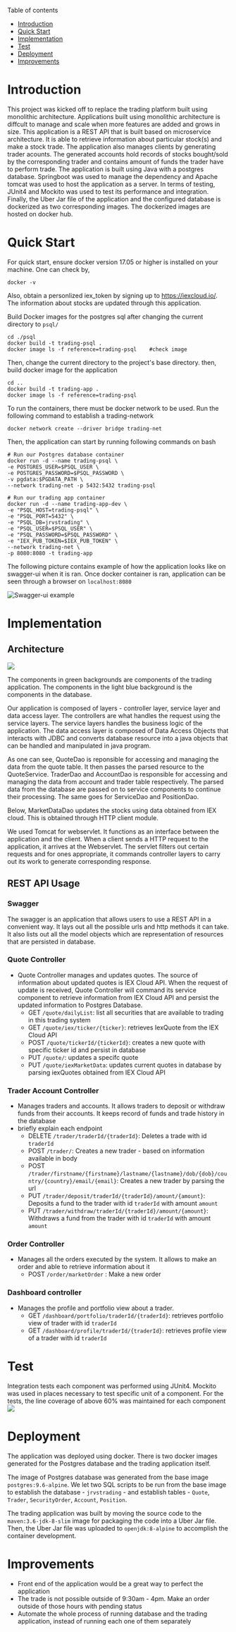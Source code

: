 Table of contents
* [Introduction](#Introduction)
* [Quick Start](#Quick-Start)
* [Implementation](#Implemenation)
* [Test](#Test)
* [Deployment](#deployment)
* [Improvements](#improvements)

# Introduction  <a name="Introduction"></a>
This project was kicked off to replace the trading platform built using monolithic architecture. Applications built using monolithic architecture is diffcult to manage and scale when more features are added and grows in size. This application is a REST API that is built based on microservice architecture. It is able to retrieve information about particular stock(s) and make a stock trade. The application also manages clients by generating trader acounts. The generated accounts hold records of stocks bought/sold by the corresponding trader and contains amount of funds the trader have to perform trade. The application is built using Java with a postgres database. Springboot was used to manage the dependency and Apache tomcat was used to host the application as a server. In terms of testing, JUnit4 and Mockito was used to test its performance and integration. Finally, the Uber Jar file of the application and the configured database is dockerized as two corresponding images. The dockerized images are hosted on docker hub. 

# Quick Start 
For quick start, ensure docker version 17.05 or higher is installed on your machine. One can check by,
```
docker -v
``` 
Also, obtain a personlized iex_token by signing up to https://iexcloud.io/. The information about stocks are updated through this application. 

Build Docker images for the postgres sql after changing the current directory to `psql/`
```
cd ./psql  
docker build -t trading-psql .    
docker image ls -f reference=trading-psql    #check image 
```
Then, change the current directory to the project's base directory. then, build docker image for the application
```
cd ..
docker build -t trading-app .
docker image ls -f reference=trading-psql
```
To run the containers, there must be docker network to be used. Run the following command to establish a trading-network
```
docker network create --driver bridge trading-net
```
Then, the application can start by running following commands on bash
```
# Run our Postgres database container
docker run -d --name trading-psql \
-e POSTGRES_USER=$PSQL_USER \
-e POSTGRES_PASSWORD=$PSQL_PASSWORD \
-v pgdata:$PGDATA_PATH \
--network trading-net -p 5432:5432 trading-psql

# Run our trading app container
docker run -d --name trading-app-dev \
-e "PSQL_HOST=trading-psql" \
-e "PSQL_PORT=5432" \
-e "PSQL_DB=jrvstrading" \
-e "PSQL_USER=$PSQL_USER" \
-e "PSQL_PASSWORD=$PSQL_PASSWORD" \
-e "IEX_PUB_TOKEN=$IEX_PUB_TOKEN" \
--network trading-net \
-p 8080:8080 -t trading-app
```
The following picture contains example of how the application looks like on swagger-ui when it is ran. Once docker container is ran, application can be seen through a browser on `localhost:8080`

![Swagger-ui example](./assets/swagger_example.png)

# Implementation <a name="Implementation"></a>
## Architecture
![](./assets/component_diagram.png)

The components in green backgrounds are components of the trading application. The components in the light blue background is the components in the database.

Our application is composed of layers - controller layer, service layer and data access layer. The controllers are what handles the request using the service layers. The service layers handles the business logic of the application. The data access layer is composed of Data Access Objects that interacts with JDBC and converts database resource into a java objects that can be handled and manipulated in java program. 

As one can see, QuoteDao is reponsible for accessing and managing the data from the quote table. It then passes the parsed resource to the QuoteService. TraderDao and AccountDao is responsible for accessing and managing the data from account and trader table respectively. The parsed data from the database are passed on to service components to continue their processing. The same goes for ServiceDao and PositionDao. 

Below, MarketDataDao updates the stocks using data obtained from IEX cloud. This is obtained through HTTP client module. 

 We used Tomcat for webservlet. It functions as an interface between the application and the client. When a client sends a HTTP request to the application, it arrives at the Webservlet. The servlet filters out certain requests and for ones appropriate, it commands controller layers to carry out its work to generate corresponding response.
<!-- 
- Draw a component diagram that contains controllers, services, DAOs, SQL, IEX Cloud, WebServlet/Tomcat, HTTP client, and SpringBoot. (you must create your own diagram)
- briefly explain the following components and services (3-5 sentences for each)
  - Controller layer (e.g. handles user requests....)
  - Service layer
  - DAO layer
  - SpringBoot: webservlet/TomCat and IoC
  - PSQL and IEX -->
## REST API Usage 
### Swagger
The swagger is an application that allows users to use a REST API in a convenient way. It lays out all the possible urls and http methods it can take. It also lists out all the model objects which are representation of resources that are persisted in database. 
<!-- 
What's swagger (1-2 sentences, you can copy from swagger docs). Why are we using it or who will benefit from it? -->
### Quote Controller
- Quote Controller manages and updates quotes. The source of information about updated quotes is IEX Cloud API. When the request of update is received, Quote Controller will command its service component to retrieve information from IEX Cloud API and persist the updated information to Postgres Database. 
  - GET `/quote/dailyList`: list all securities that are available to trading in this trading system
  - GET `/quote/iex/ticker/{ticker}`: retrieves IexQuote from the IEX Cloud API
  - POST `/quote/tickerId/{tickerId}`: creates a new quote with specific ticker id and persist in database
  - PUT `/quote/`: updates a specifc quote
  - PUT `/quote/iexMarketData`: updates current quotes in database by parsing iexQuotes obtained from IEX Cloud API

### Trader Account Controller
- Manages traders and accounts. It allows traders to deposit or withdraw funds from their accounts. It keeps record of funds and trade history in the database
- briefly explain each endpoint 
  - DELETE `/trader/traderId/{traderId}`: Deletes a trade with id `traderId`
  - POST `/trader/`: Creates a new trader - based on information available in body
  - POST `/trader/firstname/{firstname}/lastname/{lastname}/dob/{dob}/country/{country}/email/{email}`: Creates a new trader by parsing the url
  - PUT `/trader/deposit/traderId/{traderId}/amount/{amount}`: Deposits a fund to the trader with id `traderId` with amount `amount`
  - PUT `/trader/withdraw/traderId/{traderId}/amount/{amount}`: Withdraws a fund from the trader with id `traderId` with amount `amount`

### Order Controller
- Manages all the orders executed by the system. It allows to make an order and able to retrieve information about it
  - POST `/order/marketOrder` : Make a new order

### Dashboard controller
- Manages the profile and portfolio view about a trader. 
  - GET `/dashboard/portfolio/traderId/{traderId}`: retrieves portfolio view of trader with id `traderId`
  - GET `/dashboard/profile/traderId/{traderId}`: retrieves profile view of a trader with id `traderId`


# Test <a name="Test"></a>
Integration tests each component was performed using JUnit4. Mockito was used in places necessary to test specific unit of a component. For the tests, the line coverage of above 60% was maintained for each component
![](./assets/line_coverage.png)

# Deployment <a name="Deployment"></a>
The application was deployed using docker. There is two docker images generated for the Postgres database and the trading application itself. 

The image of Postgres database was generated from the base image `postgres:9.6-alpine`. We let two SQL scripts to be run from the base image to establish the database - `jrvstrading` - and establish tables - `Quote`, `Trader`, `SecurityOrder`, `Account`, `Position`.

The trading application was built by moving the source code to the ` maven:3.6-jdk-8-slim` image for packaging the code into a Uber Jar file. Then, the Uber Jar file was uploaded to `openjdk:8-alpine` to accomplish the container development.


# Improvements <a name="Improvements"></a>
- Front end of the application would be a great way to perfect the application
- The trade is not possible outside of 9:30am - 4pm. Make an order outside of those hours with pending status
- Automate the whole process of running database and the trading application, instead of running each one of them separately

